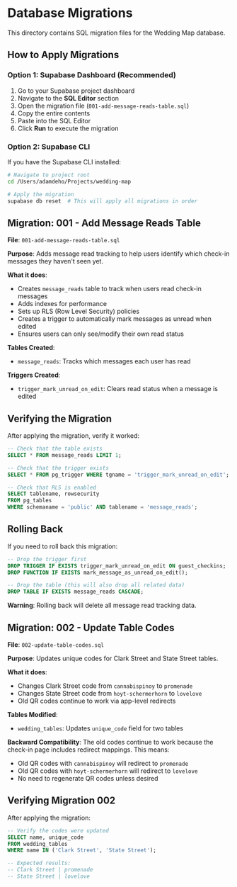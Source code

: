 # Database Migrations

This directory contains SQL migration files for the Wedding Map database.

## How to Apply Migrations

### Option 1: Supabase Dashboard (Recommended)

1. Go to your Supabase project dashboard
2. Navigate to the **SQL Editor** section
3. Open the migration file (`001-add-message-reads-table.sql`)
4. Copy the entire contents
5. Paste into the SQL Editor
6. Click **Run** to execute the migration

### Option 2: Supabase CLI

If you have the Supabase CLI installed:

```bash
# Navigate to project root
cd /Users/adamdeho/Projects/wedding-map

# Apply the migration
supabase db reset  # This will apply all migrations in order
```

## Migration: 001 - Add Message Reads Table

**File**: `001-add-message-reads-table.sql`

**Purpose**: Adds message read tracking to help users identify which check-in messages they haven't seen yet.

**What it does**:
- Creates `message_reads` table to track when users read check-in messages
- Adds indexes for performance
- Sets up RLS (Row Level Security) policies
- Creates a trigger to automatically mark messages as unread when edited
- Ensures users can only see/modify their own read status

**Tables Created**:
- `message_reads`: Tracks which messages each user has read

**Triggers Created**:
- `trigger_mark_unread_on_edit`: Clears read status when a message is edited

## Verifying the Migration

After applying the migration, verify it worked:

```sql
-- Check that the table exists
SELECT * FROM message_reads LIMIT 1;

-- Check that the trigger exists
SELECT * FROM pg_trigger WHERE tgname = 'trigger_mark_unread_on_edit';

-- Check that RLS is enabled
SELECT tablename, rowsecurity
FROM pg_tables
WHERE schemaname = 'public' AND tablename = 'message_reads';
```

## Rolling Back

If you need to roll back this migration:

```sql
-- Drop the trigger first
DROP TRIGGER IF EXISTS trigger_mark_unread_on_edit ON guest_checkins;
DROP FUNCTION IF EXISTS mark_message_as_unread_on_edit();

-- Drop the table (this will also drop all related data)
DROP TABLE IF EXISTS message_reads CASCADE;
```

**Warning**: Rolling back will delete all message read tracking data.

## Migration: 002 - Update Table Codes

**File**: `002-update-table-codes.sql`

**Purpose**: Updates unique codes for Clark Street and State Street tables.

**What it does**:
- Changes Clark Street code from `cannabispinoy` to `promenade`
- Changes State Street code from `hoyt-schermerhorn` to `lovelove`
- Old QR codes continue to work via app-level redirects

**Tables Modified**:
- `wedding_tables`: Updates `unique_code` field for two tables

**Backward Compatibility**:
The old codes continue to work because the check-in page includes redirect mappings. This means:
- Old QR codes with `cannabispinoy` will redirect to `promenade`
- Old QR codes with `hoyt-schermerhorn` will redirect to `lovelove`
- No need to regenerate QR codes unless desired

## Verifying Migration 002

After applying the migration:

```sql
-- Verify the codes were updated
SELECT name, unique_code
FROM wedding_tables
WHERE name IN ('Clark Street', 'State Street');

-- Expected results:
-- Clark Street | promenade
-- State Street | lovelove
```
